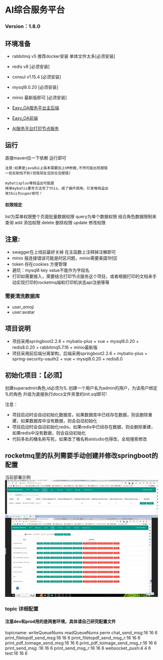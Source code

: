 # AI综合服务平台

### Version：1.8.0

## 环境准备

- rabbitmq v5 推荐docker安装 单体文件太多[必须安装]
- redis v8 [必须安装]
- consul v1.15.4 [必须安装]
- mysql8.0.20 [必须安装]
- minio 最新版即可 [必须安装]


- [Easy_OA服务平台主后端](https://github.com/abbhb/OA_Helper)
- [Easy_OA前端](https://github.com/abbhb/OA_Helper-Vue)
- [AI服务平台打印节点服务](https://github.com/abbhb/PrintNode)

## 运行

直接maven拉一下依赖
运行即可

```text
注意:如果是java8以上版本需要加上VM参数,不然可能出现报错
一些反射找不到(但我现在没加也没报错)

mybatisplus堆栈溢出可能是
继承mybatis重写方法写了this，成了循环调用，引发堆栈溢出
改this为super即可！
```

#### 权限规定

list为菜单权限整个页面批量数据权限
query为单个数据权限 结合角色数据限制来查询
add 添加权限
delete 删除权限
update 修改权限

## 注意:

+ swagger在上线前最好关掉 在主函数上注释掉注解即可
+ minio 报连接错误可能是时区问题，minio需要美国1时区
+ token 存在cookies 方便管理
+ 避坑：mysql8 key value不能作为字段名
+ 打印如需要接入，需要结合打印节点服务这个项目，或者根据打印的文档来手动实现打印的rocketmq端和打印机状态api注册等等

### 需要清洗数据库
- user_emoji
- user:avatar

## 项目说明

- 项目采用springboot2.2.6 + mybatis-plus + vue + mysql8.0.20 + redis8.0.20 + rabbitmq5.7.16 + minio最新版
- 项目采用前后端分离架构，后端采用springboot2.2.6 + mybatis-plus + spring-security-oauth2 + vue + mysql8.0.20 + redis8.0

## 初始化项目：【必须】

创建superadmin角色,id必须为1L
创建一个用户名为admin的用户，为该用户绑定1L的角色
升级为直接执行docs文件夹里的init.sql即可!

注意：

+ 项目启动时会自动初始化数据库，如果数据库中已经存在数据，则会删除重建，如果数据库中没有数据，则会自动初始化
+ 项目启动时会自动初始化redis，如果redis中已经存在数据，则会删除重建，如果redis中没有数据，则会自动初始化
+ 代码多处的桶名称写死，如果改了桶名称aistudio也得改，全局搜索修改

## rocketmq里的队列需要手动创建并修改springboot的配置

当前部署示例
![img.png](img.png)
![img_1.png](img_1.png)

### topic 详细配置

#### 注意dev和prod用的是两套环境，具体请自己研究配置文件

topicname: writeQueueNums readQueueNums perm
chat_send_msg:16 16 6
print_filetopdf_send_msg:16 16 6
print_filetopdf_send_msg_r:16 16 6
print_pdf_toimage_send_msg:16 16 6
print_pdf_toimage_send_msg_r:16 16 6
print_send_msg    :16 16 6
print_send_msg_r:16 16 6
websocket_push:4 4 6
test:16 16 6

